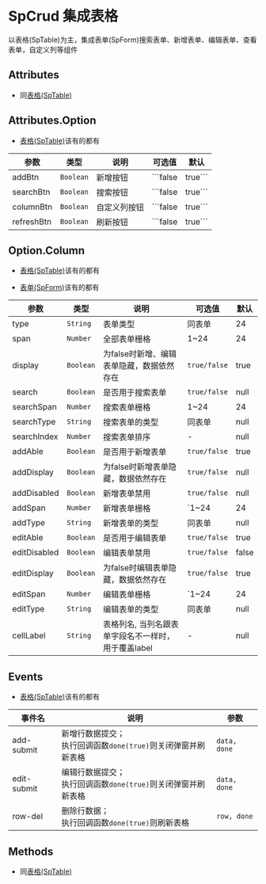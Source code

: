 # SpCrud 集成表格

以表格(SpTable)为主，集成表单(SpForm)搜索表单、新增表单、编辑表单、查看表单，自定义列等组件

## Attributes

* 同[表格(SpTable)](/spelement-ui/table/#attributes)

## Attributes.Option

* [表格(SpTable)](/spelement-ui/table/#attributes-option)该有的都有

| 参数 | 类型 | 说明 | 可选值 | 默认
| -- | -- | -- | -- | -- |
| addBtn | ```Boolean``` | 新增按钮 | ```false|true``` | ```false```
| searchBtn | ```Boolean``` | 搜索按钮 | ```false|true``` | ```true```
| columnBtn | ```Boolean``` | 自定义列按钮 | ```false|true``` | ```true```
| refreshBtn | ```Boolean``` | 刷新按钮 | ```false|true``` | ```true```

## Option.Column

* [表格(SpTable)](/spelement-ui/table/#option-column)该有的都有

* [表单(SpForm)](/spelement-ui/form/#option-column)该有的都有

| 参数 | 类型 | 说明 | 可选值 | 默认
| -- | -- | -- | -- | -- |
| type | ```String``` | 表单类型 | 同表单 | 24
| span | ```Number``` | 全部表单栅格 | 1~24 | 24
| display | ```Boolean``` | 为false时新增、编辑表单隐藏，数据依然存在 | ```true/false``` | true
| search | ```Boolean``` | 是否用于搜索表单 | ```true/false``` | null
| searchSpan| ```Number``` | 搜索表单栅格 | 1~24 | 24
| searchType| ```String``` | 搜索表单的类型 | 同表单 | null
| searchIndex | ```Number``` | 搜索表单排序 | - | null
| addAble | ```Boolean``` | 是否用于新增表单 | ```true/false``` | true
| addDisplay| ```Boolean``` | 为false时新增表单隐藏，数据依然存在 | ```true/false``` | null
| addDisabled | ```Boolean``` | 新增表单禁用 | ```true/false``` | null
| addSpan| ```Number``` | 新增表单栅格 | `1~24 | 24
| addType| ```String``` | 新增表单的类型 | 同表单 | null
| editAble | ```Boolean``` | 是否用于编辑表单 | ```true/false``` | true
| editDisabled | ```Boolean``` | 编辑表单禁用 | ```true/false``` | false
| editDisplay | ```Boolean``` | 为false时编辑表单隐藏，数据依然存在 | ```true/false``` | true
| editSpan| ```Number``` | 编辑表单栅格 | `1~24 | 24
| editType| ```String``` | 编辑表单的类型 | 同表单 | null
| cellLabel | ```String``` | 表格列名, 当列名跟表单字段名不一样时，用于覆盖label | - | null

## Events

* [表格(SpTable)](/spelement-ui/table/#events)该有的都有

| 事件名 | 说明  | 参数
| -- | -- | -- |
| add-submit | 新增行数据提交；<br> 执行回调函数```done(true)```则关闭弹窗并刷新表格 | ```data, done```
| edit-submit | 编辑行数据提交；<br> 执行回调函数```done(true)```则关闭弹窗并刷新表格 | ```data, done```
| row-del | 删除行数据；<br>执行回调函数```done(true)```则刷新表格 | ```row, done```

## Methods

* 同[表格(SpTable)](/spelement-ui/table/#methods)



